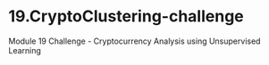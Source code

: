 # 19.CryptoClustering-challenge
Module 19 Challenge - Cryptocurrency Analysis using Unsupervised Learning

